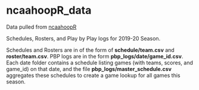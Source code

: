 # ncaahoopR_data
Data pulled from [ncaahoopR](https://github.com/lbenz730/ncaahoopR)

Schedules, Rosters, and Play by Play logs for 2019-20 Season.

Schedules and Rosters are in of the form of __schedule/team.csv__ and __roster/team.csv__. PBP logs are in the form __pbp_logs/date/game_id.csv__. Each date folder contains a schedule listing games (with teams, scores, and game_id) on that date, and the file __pbp_logs/master_schedule.csv__ aggregates these schedules to create a game lookup for all games this season.


